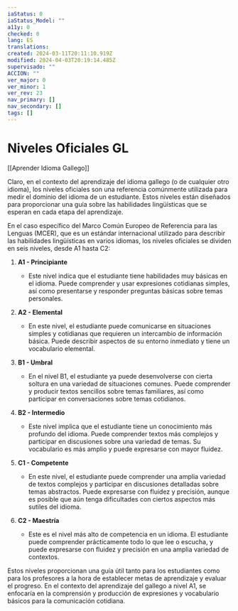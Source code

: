 ```yaml
---
iaStatus: 0
iaStatus_Model: ""
a11y: 0
checked: 0
lang: ES
translations: 
created: 2024-03-11T20:11:10.919Z
modified: 2024-04-03T20:19:14.485Z
supervisado: ""
ACCION: ""
ver_major: 0
ver_minor: 1
ver_rev: 23
nav_primary: []
nav_secondary: []
tags: []
---
```

# Niveles Oficiales GL

[[Aprender Idioma Gallego]]

Claro, en el contexto del aprendizaje del idioma gallego (o de cualquier otro idioma), los niveles oficiales son una referencia comúnmente utilizada para medir el dominio del idioma de un estudiante. Estos niveles están diseñados para proporcionar una guía sobre las habilidades lingüísticas que se esperan en cada etapa del aprendizaje.

En el caso específico del Marco Común Europeo de Referencia para las Lenguas (MCER), que es un estándar internacional utilizado para describir las habilidades lingüísticas en varios idiomas, los niveles oficiales se dividen en seis niveles, desde A1 hasta C2:

1. **A1 - Principiante**
   - Este nivel indica que el estudiante tiene habilidades muy básicas en el idioma. Puede comprender y usar expresiones cotidianas simples, así como presentarse y responder preguntas básicas sobre temas personales.

2. **A2 - Elemental**
   - En este nivel, el estudiante puede comunicarse en situaciones simples y cotidianas que requieren un intercambio de información básica. Puede describir aspectos de su entorno inmediato y tiene un vocabulario elemental.

3. **B1 - Umbral**
   - En el nivel B1, el estudiante ya puede desenvolverse con cierta soltura en una variedad de situaciones comunes. Puede comprender y producir textos sencillos sobre temas familiares, así como participar en conversaciones sobre temas cotidianos.

4. **B2 - Intermedio**
   - Este nivel implica que el estudiante tiene un conocimiento más profundo del idioma. Puede comprender textos más complejos y participar en discusiones sobre una variedad de temas. Su vocabulario es más amplio y puede expresarse con mayor fluidez.

5. **C1 - Competente**
   - En este nivel, el estudiante puede comprender una amplia variedad de textos complejos y participar en discusiones detalladas sobre temas abstractos. Puede expresarse con fluidez y precisión, aunque es posible que aún tenga dificultades con ciertos aspectos más sutiles del idioma.

6. **C2 - Maestría**
   - Este es el nivel más alto de competencia en un idioma. El estudiante puede comprender prácticamente todo lo que lee o escucha, y puede expresarse con fluidez y precisión en una amplia variedad de contextos.

Estos niveles proporcionan una guía útil tanto para los estudiantes como para los profesores a la hora de establecer metas de aprendizaje y evaluar el progreso. En el contexto del aprendizaje del gallego a nivel A1, se enfocaría en la comprensión y producción de expresiones y vocabulario básicos para la comunicación cotidiana.
